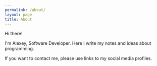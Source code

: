 ```yaml
---
permalink: /about/
layout: page
title: About
---
```


Hi there!

I'm Alexey, Software Developer. Here I write my notes and ideas about programming.

If you want to contact me, please use links to my social media profiles.
